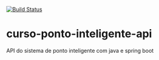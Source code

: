 [![Build Status](https://travis-ci.org/lucianodesenvolvedor/curso-ponto-inteligente-api.svg?branch=master)](https://travis-ci.org/lucianodesenvolvedor/curso-ponto-inteligente-api)

# curso-ponto-inteligente-api
API do sistema de ponto inteligente com java e spring boot
